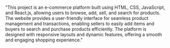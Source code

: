 "This project is an e-commerce platform built using HTML, CSS, JavaScript, and React.js, allowing users to browse, add, sell, and search for products. The website provides a user-friendly interface for seamless product management and transactions, enabling sellers to easily add items and buyers to search and purchase products efficiently. The platform is designed with responsive layouts and dynamic features, offering a smooth and engaging shopping experience."
